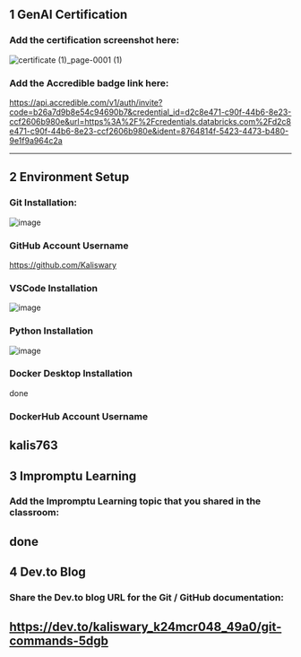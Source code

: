 ## 1 GenAI Certification
### Add the certification screenshot here:
![certificate (1)_page-0001 (1)](https://github.com/user-attachments/assets/16cfd843-c847-4eac-b0b5-4b2a5894a55d)

### Add the Accredible badge link here:
https://api.accredible.com/v1/auth/invite?code=b26a7d9b8e54c94690b7&credential_id=d2c8e471-c90f-44b6-8e23-ccf2606b980e&url=https%3A%2F%2Fcredentials.databricks.com%2Fd2c8e471-c90f-44b6-8e23-ccf2606b980e&ident=8764814f-5423-4473-b480-9e1f9a964c2a


-----
## 2 Environment Setup
### Git Installation:
![image](https://github.com/user-attachments/assets/b8943b30-a68a-49ad-a298-018e1ff45f54)

### GitHub Account Username
https://github.com/Kaliswary
### VSCode Installation
![image](https://github.com/user-attachments/assets/9a611999-528b-483d-b58c-6342805d9793)

### Python Installation
![image](https://github.com/user-attachments/assets/bc8083e2-8b08-4f3e-84dc-bea9c2514499)

### Docker Desktop Installation
done
### DockerHub Account Username
kalis763
-----
## 3 Impromptu Learning
### Add the Impromptu Learning topic that you shared in the classroom:
done
-----
## 4 Dev.to Blog
### Share the Dev.to blog URL for the Git / GitHub documentation:
https://dev.to/kaliswary_k24mcr048_49a0/git-commands-5dgb
-----
